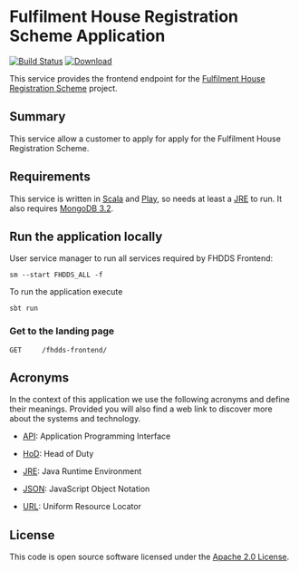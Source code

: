 # Fulfilment House Registration Scheme Application

[![Build Status](https://travis-ci.org/hmrc/fhdds-frontend.svg)](https://travis-ci.org/hmrc/fhdds-frontend) [ ![Download](https://api.bintray.com/packages/hmrc/releases/fhdds-frontend/images/download.svg) ](https://bintray.com/hmrc/releases/fhdds-frontend/_latestVersion)

This service provides the frontend endpoint for the [Fulfilment House Registration Scheme](https://www.gov.uk/guidance/fulfilment-house-due-diligence-scheme) project.

## Summary

This service allow a customer to apply for apply for the Fulfilment House Registration Scheme.

## Requirements

This service is written in [Scala](http://www.scala-lang.org/) and [Play](http://playframework.com/), so needs at least a [JRE] to run. It also
requires [MongoDB 3.2](https://www.mongodb.com/).

## Run the application locally

User service manager to run all services required by FHDDS Frontend:

```
sm --start FHDDS_ALL -f
```

To run the application execute
```
sbt run
```

### Get to the landing page

```
GET   	/fhdds-frontend/
```

## Acronyms

In the context of this application we use the following acronyms and define their
meanings. Provided you will also find a web link to discover more about the systems
and technology.

* [API]: Application Programming Interface

* [HoD]: Head of Duty

* [JRE]: Java Runtime Environment

* [JSON]: JavaScript Object Notation

* [URL]: Uniform Resource Locator

## License

This code is open source software licensed under the [Apache 2.0 License]("http://www.apache.org/licenses/LICENSE-2.0.html").

[HoD]: http://webarchive.nationalarchives.gov.uk/+/http://www.hmrc.gov.uk/manuals/sam/samglossary/samgloss249.htm
[JRE]: http://www.oracle.com/technetwork/java/javase/overview/index.html
[API]: https://en.wikipedia.org/wiki/Application_programming_interface
[URL]: https://en.wikipedia.org/wiki/Uniform_Resource_Locator
[JSON]: http://json.org/